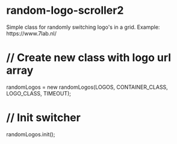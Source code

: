 # random-logo-scroller2
<p>Simple class for randomly switching logo's in a grid. Example: https://www.7lab.nl/ </p>

<h1>// Create new class with logo url array</h1>
randomLogos = new randomLogos(LOGOS, CONTAINER_CLASS, LOGO_CLASS, TIMEOUT);
		
<h1>// Init switcher</h1>
randomLogos.init();
